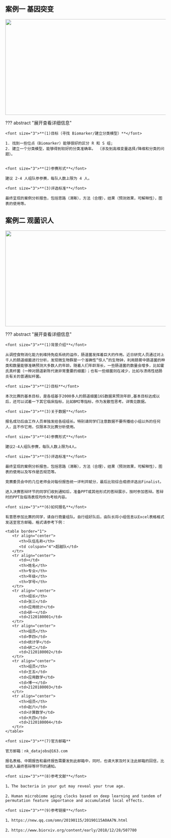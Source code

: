 ## 案例一 基因突变

<center>
<img src="https://timgsa.baidu.com/timg?image&quality=80&size=b9999_10000&sec=1553857510476&di=219a64a8aae092b10cf4ff183d80ff5c&imgtype=0&src=http%3A%2F%2Fimages.china.cn%2Fattachement%2Fjpg%2Fsite1000%2F20160203%2F001ec94a2451181beaca05.jpg" width=700 height=300 />
</center>


??? abstract "展开查看详细信息"
	
	<font size="3">**(1)目标（寻找 Biomarker/建立分类模型）**</font>
	
	1. 找到一些位点（Biomarker）能够很好的区分 R 和 S 组; 
	2. 建立一个分类模型，能够得到较好的分类准确率。 （涉及到高维变量选择/降维和分类的问题）。


	<font size="3">**(2)参赛形式**</font>

	建议 2-4 人组队参参赛，每队人数上限为 4 人。

	<font size="3">**(3)评选标准**</font>

	最终呈现的案例分析报告，包括思路（清晰），方法（合理），结果（预测效果，可解释性），图表的使用等。



## 案例二 观菌识人
<center>
<img src="https://ss3.bdstatic.com/70cFv8Sh_Q1YnxGkpoWK1HF6hhy/it/u=3537647997,1841246080&fm=26&gp=0.jpg" width=700 height=300 />
</center>

??? abstract "展开查看详细信息"

	<font size="3">**(1)背景介绍**</font>

	从调控食物消化能力到维持免疫系统的运作，肠道菌发挥着巨大的作用。近日研究人员通过对上千人的肠道细菌进行分析，发现微生物群是一个准确性“惊人”的生物钟，利用肠胃中肠道菌的种类和数量能够准确预测大多数人的年龄。随着人们年龄渐长，一些肠道菌的数量会增多，比如霍氏真杆菌（一种对肠道新陈代谢非常重要的细菌）；也有一些细菌则在减少，比如与溃疡性结肠炎有关的普通拟杆菌。 

	<font size="3">**(2)目标**</font>

	本次比赛的基本目标，是各组基于2000多人的肠道细菌16S数据来预测年龄,基本目标达成以后，还可以试着一下其它临床指标，比如BMI等指标，作为发散性思考。详情见数据。
	
	<font size="3">**(3)关于数据**</font>

	报名成功后由工作人员单独发给各组组长。特别请同学们注意数据不要传播给小组以外的任何人，且不作它用，仅限本次比赛分析使用。

	<font size="3">**(4)参赛形式**</font>

	建议2-4人组队参赛，每队人数上限为4人。

	<font size="3">**(5)评选标准**</font>

	最终呈现的案例分析报告，包括思路（清晰），方法（合理），结果（预测效果，可解释性），图表的使用以及写作是否规范等。 

	竞赛委员会中的几位老师会对每份报告统一评判并赋分，最后比较综合成绩评选出Finalist。 

	进入决赛答辩环节的同学们收到通知后，准备PPT或其他形式的答辩展示，按时参加答辩。答辩时的PPT及临场表现均作为考核内容。

	<font size="3">**(6)如何报名**</font>

	有意愿参加比赛的同学，请自行商量组队。自行组好队后，由队长将小组信息以Excel表格格式发送至官方邮箱，格式请参考下例：

	<table border="1">
	   <tr align="center">
	      <th>队伍名称</th>
	      <td colspan="4">超越队</td>
	   </tr>
	   <tr align="center">
	      <td></td>
	      <th>姓名</th>
	      <th>专业</th>
	      <th>年级</th>
	      <th>学号</th>
	   </tr>
	   <tr align="center">
	      <th>组长</th>
	      <td>张三</td>
	      <td>应用统计</td>
	      <td>研一</td>
	      <td>2120180001</td>
	   </tr>
	   <tr align="center">
	      <th>组员</th>
	      <td>李四</td>
	      <td>统计学</td>
	      <td>研二</td>
	      <td>2120180002</td>
	   </tr>
	   <tr align="center">
	      <th>组员</th>
	      <td>王五</td>
	      <td>应用数学</td>
	      <td>博一</td>
	      <td>2120180003</td>
	   </tr>
	   <tr align="center">
	      <th>组员</th>
	      <td>赵六</td>
	      <td>计算数学</td>
	      <td>大四</td>
	      <td>2120180004</td>
	   </tr>
	</table>

	<font size="3">**(7)官方邮箱**
	
	官方邮箱：nk_datajobs@163.com
	
	报名表格、中期报告和最终报告需要发到此邮箱中，同时，也请大家及时关注此邮箱的回信，比如进入最终答辩等环节的通知。 
	
	<font size="3">**(8)参考文献**</font>
	
	1、The bacteria in your gut may reveal your true age.
	
	2、Human microbiome aging clocks based on deep learning and tandem of permutation feature importance and accumulated local effects. 
	
	<font size="3">**(9)参考链接**</font>
	
	1、https://new.qq.com/omn/20190115/20190115A0AA7N.html
	
	2、https://www.biorxiv.org/content/early/2018/12/28/507780